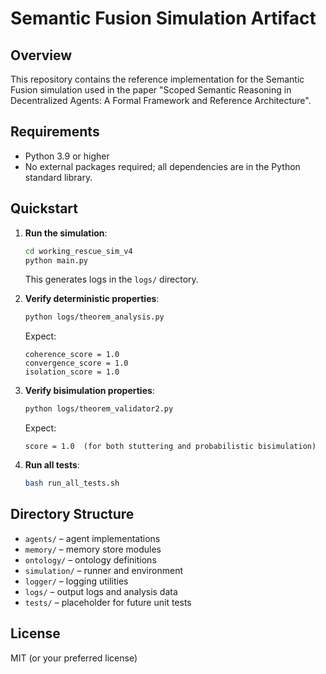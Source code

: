 
# Semantic Fusion Simulation Artifact

## Overview
This repository contains the reference implementation for the Semantic Fusion simulation 
used in the paper "Scoped Semantic Reasoning in Decentralized Agents: A Formal Framework and Reference Architecture".

## Requirements
- Python 3.9 or higher
- No external packages required; all dependencies are in the Python standard library.

## Quickstart
1. **Run the simulation**:  
   ```bash
   cd working_rescue_sim_v4
   python main.py
   ```
   This generates logs in the `logs/` directory.

2. **Verify deterministic properties**:  
   ```bash
   python logs/theorem_analysis.py
   ```
   Expect:
   ```
   coherence_score = 1.0
   convergence_score = 1.0
   isolation_score = 1.0
   ```

3. **Verify bisimulation properties**:  
   ```bash
   python logs/theorem_validator2.py
   ```
   Expect:
   ```
   score = 1.0  (for both stuttering and probabilistic bisimulation)
   ```

4. **Run all tests**:  
   ```bash
   bash run_all_tests.sh
   ```

## Directory Structure
- `agents/` – agent implementations  
- `memory/` – memory store modules  
- `ontology/` – ontology definitions  
- `simulation/` – runner and environment  
- `logger/` – logging utilities  
- `logs/` – output logs and analysis data  
- `tests/` – placeholder for future unit tests  

## License
MIT (or your preferred license)
